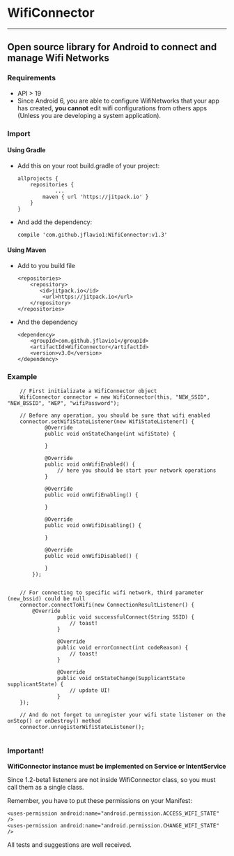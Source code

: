 # WifiConnector
---

## Open source library for Android to connect and manage Wifi Networks

### Requirements
* API > 19
* Since Android 6, you are able to configure WifiNetworks that your app has created, **you cannot** edit wifi configurations from others apps (Unless you are developing a system application).

### Import
#### Using Gradle
* Add this on your root build.gradle of your project:

	```
	allprojects {
		repositories {
				...
		    maven { url 'https://jitpack.io' }
		}
	}
	```
	
* And add the dependency:

	```
	compile 'com.github.jflavio1:WifiConnector:v1.3'
	```

#### Using Maven
* Add to you build file

	```
	<repositories>
		<repository>
		   <id>jitpack.io</id>
		    <url>https://jitpack.io</url>
		</repository>
	</repositories>
	```
* And the dependency

	```
	<dependency>
		<groupId>com.github.jflavio1</groupId>
		<artifactId>WifiConnector</artifactId>
		<version>v3.0</version>
	</dependency>
	```


### Example
```
	// First initializate a WifiConnector object
	WifiConnector connector = new WifiConnector(this, "NEW_SSID", "NEW_BSSID", "WEP", "wifiPassword");
	
	// Before any operation, you should be sure that wifi enabled
	connector.setWifiStateListener(new WifiStateListener() {
            @Override
            public void onStateChange(int wifiState) {

            }

            @Override
            public void onWifiEnabled() {
				// here you should be start your network operations
            }

            @Override
            public void onWifiEnabling() {

            }

            @Override
            public void onWifiDisabling() {

            }

            @Override
            public void onWifiDisabled() {

            }
        });
		
	
	// For connecting to specific wifi network, third parameter (new_bssid) could be null
	connector.connectToWifi(new ConnectionResultListener() {
	    @Override
                public void successfulConnect(String SSID) {
                    // toast!
                }

                @Override
                public void errorConnect(int codeReason) {
                    // toast!
                }

                @Override
                public void onStateChange(SupplicantState supplicantState) {
					// update UI!
                }
	});
	
	// And do not forget to unregister your wifi state listener on the onStop() or onDestroy() method
	connector.unregisterWifiStateListener();
	
```


### Important!
**WifiConnector instance must be implemented on Service or IntentService**

Since 1.2-beta1 listeners are not inside WifiConnector class, so you must call them as a single class.

Remember, you have to put these permissions on your Manifest:
```
<uses-permission android:name="android.permission.ACCESS_WIFI_STATE" />
<uses-permission android:name="android.permission.CHANGE_WIFI_STATE" />
```

All tests and suggestions are well received.

